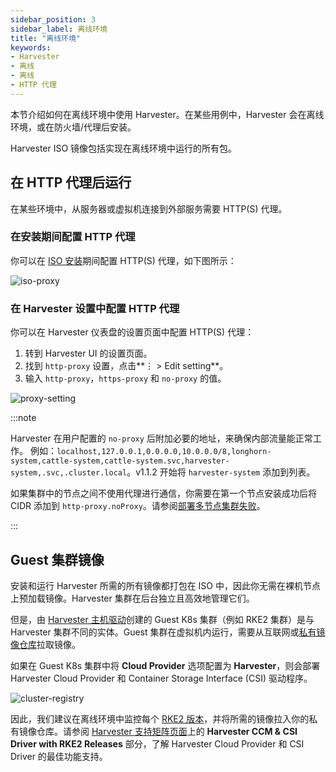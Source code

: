 ```yaml
---
sidebar_position: 3
sidebar_label: 离线环境
title: "离线环境"
keywords:
- Harvester
- 离线
- 离线
- HTTP 代理
---
```


本节介绍如何在离线环境中使用 Harvester。在某些用例中，Harvester 会在离线环境，或在防火墙/代理后安装。

Harvester ISO 镜像包括实现在离线环境中运行的所有包。

## 在 HTTP 代理后运行

在某些环境中，从服务器或虚拟机连接到外部服务需要 HTTP(S) 代理。

### 在安装期间配置 HTTP 代理

你可以在 [ISO 安装](./install/iso-install.md)期间配置 HTTP(S) 代理，如下图所示：

![iso-proxy](/img/v1.2/iso-proxy.png)

### 在 Harvester 设置中配置 HTTP 代理

你可以在 Harvester 仪表盘的设置页面中配置 HTTP(S) 代理：

1. 转到 Harvester UI 的设置页面。
1. 找到 `http-proxy` 设置，点击**⋮ > Edit setting**。
1. 输入 `http-proxy`，`https-proxy` 和 `no-proxy` 的值。

![proxy-setting](/img/v1.2/proxy-setting.png)

:::note

Harvester 在用户配置的 `no-proxy` 后附加必要的地址，来确保内部流量能正常工作。
例如：`localhost,127.0.0.1,0.0.0.0,10.0.0.0/8,longhorn-system,cattle-system,cattle-system.svc,harvester-system,.svc,.cluster.local`。v1.1.2 开始将 `harvester-system` 添加到列表。

如果集群中的节点之间不使用代理进行通信，你需要在第一个节点安装成功后将 CIDR 添加到 `http-proxy.noProxy`。请参阅[部署多节点集群失败](./troubleshooting/harvester.md#http-proxy-设置错误导致多节点集群部署失败)。

:::

## Guest 集群镜像

安装和运行 Harvester 所需的所有镜像都打包在 ISO 中，因此你无需在裸机节点上预加载镜像。Harvester 集群在后台独立且高效地管理它们。

但是，由 [Harvester 主机驱动](./rancher/node/node-driver.md)创建的 Guest K8s 集群（例如 RKE2 集群）是与 Harvester 集群不同的实体。Guest 集群在虚拟机内运行，需要从互联网或[私有镜像仓库](https://ranchermanager.docs.rancher.com/how-to-guides/new-user-guides/authentication-permissions-and-global-configuration/global-default-private-registry#configure-a-private-registry-with-credentials-when-creating-a-cluster)拉取镜像。

如果在 Guest K8s 集群中将 **Cloud Provider** 选项配置为 **Harvester**，则会部署 Harvester Cloud Provider 和 Container Storage Interface (CSI) 驱动程序。

![cluster-registry](/img/v1.2/cluster-registry.png)

因此，我们建议在离线环境中监控每个 [RKE2 版本](https://github.com/rancher/rke2/releases)，并将所需的镜像拉入你的私有镜像仓库。请参阅 [Harvester 支持矩阵页面](https://www.suse.com/suse-harvester/support-matrix/all-supported-versions/harvester-v1-1-2/)上的 **Harvester CCM & CSI Driver with RKE2 Releases** 部分，了解 Harvester Cloud Provider 和 CSI Driver 的最佳功能支持。
